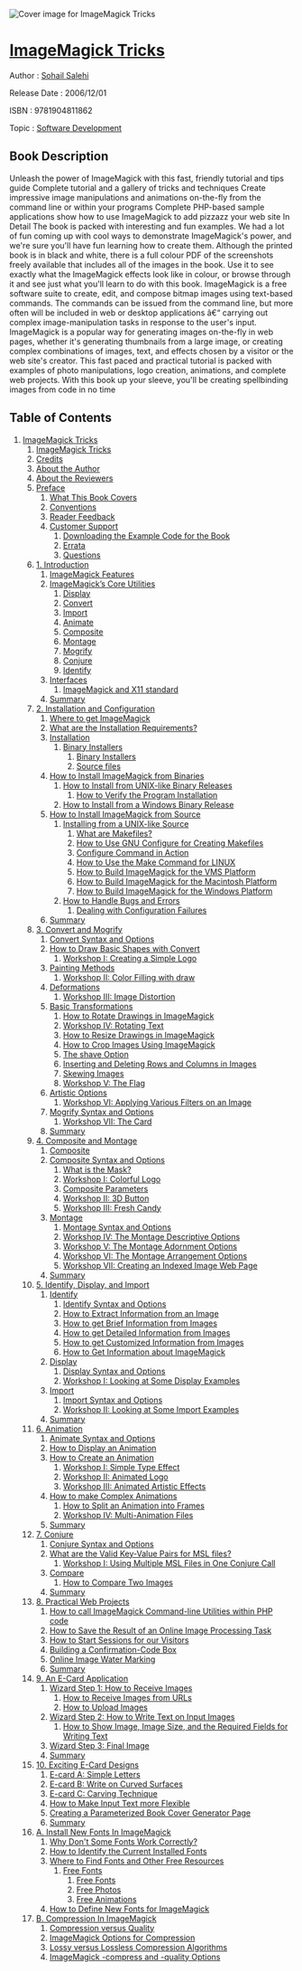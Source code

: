 ![Cover image for ImageMagick Tricks](https://imgdetail.ebookreading.net/cover/cover/software_development/EB9781904811862.jpg)

[ImageMagick Tricks](https://ebookreading.net/view/book/ImageMagick+Tricks-EB9781904811862_1.html "ImageMagick Tricks")
====================================================================================================================

Author : [Sohail Salehi](https://ebookreading.net/search/author/Sohail+Salehi)

Release Date : 2006/12/01

ISBN : 9781904811862

Topic : [Software Development](https://ebookreading.net/search/category/software-development)

Book Description
-----------------

Unleash the power of ImageMagick with this fast, friendly tutorial and tips guide 
Complete tutorial and a gallery of tricks and techniques 
Create impressive image manipulations and animations on-the-fly from the command line or within your programs 
Complete PHP-based sample applications show how to use ImageMagick to add pizzazz your web site 
In Detail
The book is packed with interesting and fun examples. We had a lot of fun coming up with cool ways to demonstrate ImageMagick's power, and we're sure you'll have fun learning how to create them.
Although the printed book is in black and white, there is a full colour PDF of the screenshots freely available that includes all of the images in the book. Use it to see exactly what the ImageMagick effects look like in colour, or browse through it and see just what you'll learn to do with this book.
ImageMagick is a free software suite to create, edit, and compose bitmap images using text-based commands. The commands can be issued from the command line, but more often will be included in web or desktop applications â€“ carrying out complex image-manipulation tasks in response to the user's input.
ImageMagick is a popular way for generating images on-the-fly in web pages, whether it's generating thumbnails from a large image, or creating complex combinations of images, text, and effects chosen by a visitor or the web site's creator.
This fast paced and practical tutorial is packed with examples of photo manipulations, logo creation, animations, and complete web projects. With this book up your sleeve, you'll be creating spellbinding images from code in no time
              
Table of Contents
-----------------

1. [ImageMagick Tricks](https://ebookreading.net/view/book/ImageMagick+Tricks-EB9781904811862_2.html)
    1. [ImageMagick Tricks](https://ebookreading.net/view/book/ImageMagick+Tricks-EB9781904811862_3.html)
    1. [Credits](https://ebookreading.net/view/book/ImageMagick+Tricks-EB9781904811862_4.html)
    1. [About the Author](https://ebookreading.net/view/book/ImageMagick+Tricks-EB9781904811862_5.html)
    1. [About the Reviewers](https://ebookreading.net/view/book/ImageMagick+Tricks-EB9781904811862_6.html)
    1. [Preface](https://ebookreading.net/view/book/ImageMagick+Tricks-EB9781904811862_7.html)
        1. [What This Book Covers](https://ebookreading.net/view/book/ImageMagick+Tricks-EB9781904811862_7.html#ch00lvl1sec01)
        1. [Conventions](https://ebookreading.net/view/book/ImageMagick+Tricks-EB9781904811862_8.html)
        1. [Reader Feedback](https://ebookreading.net/view/book/ImageMagick+Tricks-EB9781904811862_9.html)
        1. [Customer Support](https://ebookreading.net/view/book/ImageMagick+Tricks-EB9781904811862_10.html)
            1. [Downloading the Example Code for the Book](https://ebookreading.net/view/book/ImageMagick+Tricks-EB9781904811862_10.html#ch00lvl2sec01)
            1. [Errata](https://ebookreading.net/view/book/ImageMagick+Tricks-EB9781904811862_10.html#ch00lvl2sec02)
            1. [Questions](https://ebookreading.net/view/book/ImageMagick+Tricks-EB9781904811862_10.html#ch00lvl2sec03)
    1. [1. Introduction](https://ebookreading.net/view/book/ImageMagick+Tricks-EB9781904811862_11.html)
        1. [ImageMagick Features](https://ebookreading.net/view/book/ImageMagick+Tricks-EB9781904811862_11.html#ch01lvl1sec01)
        1. [ImageMagick’s Core Utilities](https://ebookreading.net/view/book/ImageMagick+Tricks-EB9781904811862_12.html)
            1. [Display](https://ebookreading.net/view/book/ImageMagick+Tricks-EB9781904811862_12.html#ch01lvl2sec02)
            1. [Convert](https://ebookreading.net/view/book/ImageMagick+Tricks-EB9781904811862_12.html#ch01lvl2sec03)
            1. [Import](https://ebookreading.net/view/book/ImageMagick+Tricks-EB9781904811862_12.html#ch01lvl2sec04)
            1. [Animate](https://ebookreading.net/view/book/ImageMagick+Tricks-EB9781904811862_12.html#ch01lvl2sec05)
            1. [Composite](https://ebookreading.net/view/book/ImageMagick+Tricks-EB9781904811862_12.html#ch01lvl2sec06)
            1. [Montage](https://ebookreading.net/view/book/ImageMagick+Tricks-EB9781904811862_12.html#ch01lvl2sec07)
            1. [Mogrify](https://ebookreading.net/view/book/ImageMagick+Tricks-EB9781904811862_12.html#ch01lvl2sec08)
            1. [Conjure](https://ebookreading.net/view/book/ImageMagick+Tricks-EB9781904811862_12.html#ch01lvl2sec09)
            1. [Identify](https://ebookreading.net/view/book/ImageMagick+Tricks-EB9781904811862_12.html#ch01lvl2sec10)
        1. [Interfaces](https://ebookreading.net/view/book/ImageMagick+Tricks-EB9781904811862_13.html)
            1. [ImageMagick and X11 standard](https://ebookreading.net/view/book/ImageMagick+Tricks-EB9781904811862_13.html#ch01lvl2sec11)
        1. [Summary](https://ebookreading.net/view/book/ImageMagick+Tricks-EB9781904811862_14.html)
    1. [2. Installation and Configuration](https://ebookreading.net/view/book/ImageMagick+Tricks-EB9781904811862_15.html)
        1. [Where to get ImageMagick](https://ebookreading.net/view/book/ImageMagick+Tricks-EB9781904811862_15.html#ch02lvl1sec01)
        1. [What are the Installation Requirements?](https://ebookreading.net/view/book/ImageMagick+Tricks-EB9781904811862_16.html)
        1. [Installation](https://ebookreading.net/view/book/ImageMagick+Tricks-EB9781904811862_17.html)
            1. [Binary Installers](https://ebookreading.net/view/book/ImageMagick+Tricks-EB9781904811862_17.html#ch02lvl3sec01)
                1. [Binary Installers](https://ebookreading.net/view/book/ImageMagick+Tricks-EB9781904811862_17.html#ch02lvl3sec01)
                1. [Source files](https://ebookreading.net/view/book/ImageMagick+Tricks-EB9781904811862_17.html#ch02lvl3sec02)
        1. [How to Install ImageMagick from Binaries](https://ebookreading.net/view/book/ImageMagick+Tricks-EB9781904811862_18.html)
            1. [How to Install from UNIX-like Binary Releases](https://ebookreading.net/view/book/ImageMagick+Tricks-EB9781904811862_18.html#ch02lvl2sec02)
                1. [How to Verify the Program Installation](https://ebookreading.net/view/book/ImageMagick+Tricks-EB9781904811862_18.html#ch02lvl3sec03)
            1. [How to Install from a Windows Binary Release](https://ebookreading.net/view/book/ImageMagick+Tricks-EB9781904811862_18.html#ch02lvl2sec03)
        1. [How to Install ImageMagick from Source](https://ebookreading.net/view/book/ImageMagick+Tricks-EB9781904811862_19.html)
            1. [Installing from a UNIX-like Source](https://ebookreading.net/view/book/ImageMagick+Tricks-EB9781904811862_19.html#ch02lvl2sec04)
                1. [What are Makefiles?](https://ebookreading.net/view/book/ImageMagick+Tricks-EB9781904811862_19.html#ch02lvl3sec04)
                1. [How to Use GNU Configure for Creating Makefiles](https://ebookreading.net/view/book/ImageMagick+Tricks-EB9781904811862_19.html#ch02lvl3sec05)
                1. [Configure Command in Action](https://ebookreading.net/view/book/ImageMagick+Tricks-EB9781904811862_19.html#ch02lvl3sec06)
                1. [How to Use the Make Command for LINUX](https://ebookreading.net/view/book/ImageMagick+Tricks-EB9781904811862_19.html#ch02lvl3sec07)
                1. [How to Build ImageMagick for the VMS Platform](https://ebookreading.net/view/book/ImageMagick+Tricks-EB9781904811862_19.html#ch02lvl3sec08)
                1. [How to Build ImageMagick for the Macintosh Platform](https://ebookreading.net/view/book/ImageMagick+Tricks-EB9781904811862_19.html#ch02lvl3sec09)
                1. [How to Build ImageMagick for the Windows Platform](https://ebookreading.net/view/book/ImageMagick+Tricks-EB9781904811862_19.html#ch02lvl3sec10)
            1. [How to Handle Bugs and Errors](https://ebookreading.net/view/book/ImageMagick+Tricks-EB9781904811862_19.html#ch02lvl2sec05)
                1. [Dealing with Configuration Failures](https://ebookreading.net/view/book/ImageMagick+Tricks-EB9781904811862_19.html#ch02lvl3sec11)
        1. [Summary](https://ebookreading.net/view/book/ImageMagick+Tricks-EB9781904811862_20.html)
    1. [3. Convert and Mogrify](https://ebookreading.net/view/book/ImageMagick+Tricks-EB9781904811862_21.html)
        1. [Convert Syntax and Options](https://ebookreading.net/view/book/ImageMagick+Tricks-EB9781904811862_21.html#ch03lvl1sec01)
        1. [How to Draw Basic Shapes with Convert](https://ebookreading.net/view/book/ImageMagick+Tricks-EB9781904811862_22.html)
            1. [Workshop I: Creating a Simple Logo](https://ebookreading.net/view/book/ImageMagick+Tricks-EB9781904811862_22.html#ch03lvl2sec01)
        1. [Painting Methods](https://ebookreading.net/view/book/ImageMagick+Tricks-EB9781904811862_23.html)
            1. [Workshop II: Color Filling with draw](https://ebookreading.net/view/book/ImageMagick+Tricks-EB9781904811862_23.html#ch03lvl2sec02)
        1. [Deformations](https://ebookreading.net/view/book/ImageMagick+Tricks-EB9781904811862_24.html)
            1. [Workshop III: Image Distortion](https://ebookreading.net/view/book/ImageMagick+Tricks-EB9781904811862_24.html#ch03lvl2sec03)
        1. [Basic Transformations](https://ebookreading.net/view/book/ImageMagick+Tricks-EB9781904811862_25.html)
            1. [How to Rotate Drawings in ImageMagick](https://ebookreading.net/view/book/ImageMagick+Tricks-EB9781904811862_25.html#ch03lvl2sec04)
            1. [Workshop IV: Rotating Text](https://ebookreading.net/view/book/ImageMagick+Tricks-EB9781904811862_25.html#ch03lvl2sec05)
            1. [How to Resize Drawings in ImageMagick](https://ebookreading.net/view/book/ImageMagick+Tricks-EB9781904811862_25.html#ch03lvl2sec06)
            1. [How to Crop Images Using ImageMagick](https://ebookreading.net/view/book/ImageMagick+Tricks-EB9781904811862_25.html#ch03lvl2sec07)
            1. [The shave Option](https://ebookreading.net/view/book/ImageMagick+Tricks-EB9781904811862_25.html#ch03lvl2sec08)
            1. [Inserting and Deleting Rows and Columns in Images](https://ebookreading.net/view/book/ImageMagick+Tricks-EB9781904811862_25.html#ch03lvl2sec09)
            1. [Skewing Images](https://ebookreading.net/view/book/ImageMagick+Tricks-EB9781904811862_25.html#ch03lvl2sec10)
            1. [Workshop V: The Flag](https://ebookreading.net/view/book/ImageMagick+Tricks-EB9781904811862_25.html#ch03lvl2sec11)
        1. [Artistic Options](https://ebookreading.net/view/book/ImageMagick+Tricks-EB9781904811862_26.html)
            1. [Workshop VI: Applying Various Filters on an Image](https://ebookreading.net/view/book/ImageMagick+Tricks-EB9781904811862_26.html#ch03lvl2sec12)
        1. [Mogrify Syntax and Options](https://ebookreading.net/view/book/ImageMagick+Tricks-EB9781904811862_27.html)
            1. [Workshop VII: The Card](https://ebookreading.net/view/book/ImageMagick+Tricks-EB9781904811862_27.html#ch03lvl2sec13)
        1. [Summary](https://ebookreading.net/view/book/ImageMagick+Tricks-EB9781904811862_28.html)
    1. [4. Composite and Montage](https://ebookreading.net/view/book/ImageMagick+Tricks-EB9781904811862_29.html)
        1. [Composite](https://ebookreading.net/view/book/ImageMagick+Tricks-EB9781904811862_29.html#ch04lvl1sec01)
        1. [Composite Syntax and Options](https://ebookreading.net/view/book/ImageMagick+Tricks-EB9781904811862_30.html)
            1. [What is the Mask?](https://ebookreading.net/view/book/ImageMagick+Tricks-EB9781904811862_30.html#ch04lvl2sec01)
            1. [Workshop I: Colorful Logo](https://ebookreading.net/view/book/ImageMagick+Tricks-EB9781904811862_30.html#ch04lvl2sec02)
            1. [Composite Parameters](https://ebookreading.net/view/book/ImageMagick+Tricks-EB9781904811862_30.html#ch04lvl2sec03)
            1. [Workshop II: 3D Button](https://ebookreading.net/view/book/ImageMagick+Tricks-EB9781904811862_30.html#ch04lvl2sec04)
            1. [Workshop III: Fresh Candy](https://ebookreading.net/view/book/ImageMagick+Tricks-EB9781904811862_30.html#ch04lvl2sec05)
        1. [Montage](https://ebookreading.net/view/book/ImageMagick+Tricks-EB9781904811862_31.html)
            1. [Montage Syntax and Options](https://ebookreading.net/view/book/ImageMagick+Tricks-EB9781904811862_31.html#ch04lvl2sec06)
            1. [Workshop IV: The Montage Descriptive Options](https://ebookreading.net/view/book/ImageMagick+Tricks-EB9781904811862_31.html#ch04lvl2sec07)
            1. [Workshop V: The Montage Adornment Options](https://ebookreading.net/view/book/ImageMagick+Tricks-EB9781904811862_31.html#ch04lvl2sec08)
            1. [Workshop VI: The Montage Arrangement Options](https://ebookreading.net/view/book/ImageMagick+Tricks-EB9781904811862_31.html#ch04lvl2sec09)
            1. [Workshop VII: Creating an Indexed Image Web Page](https://ebookreading.net/view/book/ImageMagick+Tricks-EB9781904811862_31.html#ch04lvl2sec10)
        1. [Summary](https://ebookreading.net/view/book/ImageMagick+Tricks-EB9781904811862_32.html)
    1. [5. Identify, Display, and Import](https://ebookreading.net/view/book/ImageMagick+Tricks-EB9781904811862_33.html)
        1. [Identify](https://ebookreading.net/view/book/ImageMagick+Tricks-EB9781904811862_33.html#ch05lvl1sec01)
            1. [Identify Syntax and Options](https://ebookreading.net/view/book/ImageMagick+Tricks-EB9781904811862_33.html#ch05lvl2sec01)
            1. [How to Extract Information from an Image](https://ebookreading.net/view/book/ImageMagick+Tricks-EB9781904811862_33.html#ch05lvl2sec02)
            1. [How to get Brief Information from Images](https://ebookreading.net/view/book/ImageMagick+Tricks-EB9781904811862_33.html#ch05lvl2sec03)
            1. [How to get Detailed Information from Images](https://ebookreading.net/view/book/ImageMagick+Tricks-EB9781904811862_33.html#ch05lvl2sec04)
            1. [How to get Customized Information from Images](https://ebookreading.net/view/book/ImageMagick+Tricks-EB9781904811862_33.html#ch05lvl2sec05)
            1. [How to Get Information about ImageMagick](https://ebookreading.net/view/book/ImageMagick+Tricks-EB9781904811862_33.html#ch05lvl2sec06)
        1. [Display](https://ebookreading.net/view/book/ImageMagick+Tricks-EB9781904811862_34.html)
            1. [Display Syntax and Options](https://ebookreading.net/view/book/ImageMagick+Tricks-EB9781904811862_34.html#ch05lvl2sec07)
            1. [Workshop I: Looking at Some Display Examples](https://ebookreading.net/view/book/ImageMagick+Tricks-EB9781904811862_34.html#ch05lvl2sec08)
        1. [Import](https://ebookreading.net/view/book/ImageMagick+Tricks-EB9781904811862_35.html)
            1. [Import Syntax and Options](https://ebookreading.net/view/book/ImageMagick+Tricks-EB9781904811862_35.html#ch05lvl2sec09)
            1. [Workshop II: Looking at Some Import Examples](https://ebookreading.net/view/book/ImageMagick+Tricks-EB9781904811862_35.html#ch05lvl2sec10)
        1. [Summary](https://ebookreading.net/view/book/ImageMagick+Tricks-EB9781904811862_36.html)
    1. [6. Animation](https://ebookreading.net/view/book/ImageMagick+Tricks-EB9781904811862_37.html)
        1. [Animate Syntax and Options](https://ebookreading.net/view/book/ImageMagick+Tricks-EB9781904811862_37.html#ch06lvl1sec01)
        1. [How to Display an Animation](https://ebookreading.net/view/book/ImageMagick+Tricks-EB9781904811862_38.html)
        1. [How to Create an Animation](https://ebookreading.net/view/book/ImageMagick+Tricks-EB9781904811862_39.html)
            1. [Workshop I: Simple Type Effect](https://ebookreading.net/view/book/ImageMagick+Tricks-EB9781904811862_39.html#ch06lvl2sec01)
            1. [Workshop II: Animated Logo](https://ebookreading.net/view/book/ImageMagick+Tricks-EB9781904811862_39.html#ch06lvl2sec02)
            1. [Workshop III: Animated Artistic Effects](https://ebookreading.net/view/book/ImageMagick+Tricks-EB9781904811862_39.html#ch06lvl2sec03)
        1. [How to make Complex Animations](https://ebookreading.net/view/book/ImageMagick+Tricks-EB9781904811862_40.html)
            1. [How to Split an Animation into Frames](https://ebookreading.net/view/book/ImageMagick+Tricks-EB9781904811862_40.html#ch06lvl2sec04)
            1. [Workshop IV: Multi-Animation Files](https://ebookreading.net/view/book/ImageMagick+Tricks-EB9781904811862_40.html#ch06lvl2sec05)
        1. [Summary](https://ebookreading.net/view/book/ImageMagick+Tricks-EB9781904811862_41.html)
    1. [7. Conjure](https://ebookreading.net/view/book/ImageMagick+Tricks-EB9781904811862_42.html)
        1. [Conjure Syntax and Options](https://ebookreading.net/view/book/ImageMagick+Tricks-EB9781904811862_42.html#ch07lvl1sec01)
        1. [What are the Valid Key-Value Pairs for MSL files?](https://ebookreading.net/view/book/ImageMagick+Tricks-EB9781904811862_43.html)
            1. [Workshop I: Using Multiple MSL Files in One Conjure Call](https://ebookreading.net/view/book/ImageMagick+Tricks-EB9781904811862_43.html#ch07lvl2sec01)
        1. [Compare](https://ebookreading.net/view/book/ImageMagick+Tricks-EB9781904811862_44.html)
            1. [How to Compare Two Images](https://ebookreading.net/view/book/ImageMagick+Tricks-EB9781904811862_44.html#ch07lvl2sec02)
        1. [Summary](https://ebookreading.net/view/book/ImageMagick+Tricks-EB9781904811862_45.html)
    1. [8. Practical Web Projects](https://ebookreading.net/view/book/ImageMagick+Tricks-EB9781904811862_46.html)
        1. [How to call ImageMagick Command-line Utilities within PHP code](https://ebookreading.net/view/book/ImageMagick+Tricks-EB9781904811862_46.html#ch08lvl1sec01)
        1. [How to Save the Result of an Online Image Processing Task](https://ebookreading.net/view/book/ImageMagick+Tricks-EB9781904811862_47.html)
        1. [How to Start Sessions for our Visitors](https://ebookreading.net/view/book/ImageMagick+Tricks-EB9781904811862_48.html)
        1. [Building a Confirmation-Code Box](https://ebookreading.net/view/book/ImageMagick+Tricks-EB9781904811862_49.html)
        1. [Online Image Water Marking](https://ebookreading.net/view/book/ImageMagick+Tricks-EB9781904811862_50.html)
        1. [Summary](https://ebookreading.net/view/book/ImageMagick+Tricks-EB9781904811862_51.html)
    1. [9. An E-Card Application](https://ebookreading.net/view/book/ImageMagick+Tricks-EB9781904811862_52.html)
        1. [Wizard Step 1: How to Receive Images](https://ebookreading.net/view/book/ImageMagick+Tricks-EB9781904811862_52.html#ch09lvl1sec01)
            1. [How to Receive Images from URLs](https://ebookreading.net/view/book/ImageMagick+Tricks-EB9781904811862_52.html#ch09lvl2sec01)
            1. [How to Upload Images](https://ebookreading.net/view/book/ImageMagick+Tricks-EB9781904811862_52.html#ch09lvl2sec02)
        1. [Wizard Step 2: How to Write Text on Input Images](https://ebookreading.net/view/book/ImageMagick+Tricks-EB9781904811862_53.html)
            1. [How to Show Image, Image Size, and the Required Fields for Writing Text](https://ebookreading.net/view/book/ImageMagick+Tricks-EB9781904811862_53.html#ch09lvl2sec03)
        1. [Wizard Step 3: Final Image](https://ebookreading.net/view/book/ImageMagick+Tricks-EB9781904811862_54.html)
        1. [Summary](https://ebookreading.net/view/book/ImageMagick+Tricks-EB9781904811862_55.html)
    1. [10. Exciting E-Card Designs](https://ebookreading.net/view/book/ImageMagick+Tricks-EB9781904811862_56.html)
        1. [E-card A: Simple Letters](https://ebookreading.net/view/book/ImageMagick+Tricks-EB9781904811862_56.html#ch10lvl1sec01)
        1. [E-card B: Write on Curved Surfaces](https://ebookreading.net/view/book/ImageMagick+Tricks-EB9781904811862_57.html)
        1. [E-card C: Carving Technique](https://ebookreading.net/view/book/ImageMagick+Tricks-EB9781904811862_58.html)
        1. [How to Make Input Text more Flexible](https://ebookreading.net/view/book/ImageMagick+Tricks-EB9781904811862_59.html)
        1. [Creating a Parameterized Book Cover Generator Page](https://ebookreading.net/view/book/ImageMagick+Tricks-EB9781904811862_60.html)
        1. [Summary](https://ebookreading.net/view/book/ImageMagick+Tricks-EB9781904811862_61.html)
    1. [A. Install New Fonts In ImageMagick](https://ebookreading.net/view/book/ImageMagick+Tricks-EB9781904811862_62.html)
        1. [Why Don&#39;t Some Fonts Work Correctly?](https://ebookreading.net/view/book/ImageMagick+Tricks-EB9781904811862_62.html#ch10lvl1sec07)
        1. [How to Identify the Current Installed Fonts](https://ebookreading.net/view/book/ImageMagick+Tricks-EB9781904811862_63.html)
        1. [Where to Find Fonts and Other Free Resources](https://ebookreading.net/view/book/ImageMagick+Tricks-EB9781904811862_64.html)
            1. [Free Fonts](https://ebookreading.net/view/book/ImageMagick+Tricks-EB9781904811862_64.html#ch10lvl3sec01)
                1. [Free Fonts](https://ebookreading.net/view/book/ImageMagick+Tricks-EB9781904811862_64.html#ch10lvl3sec01)
                1. [Free Photos](https://ebookreading.net/view/book/ImageMagick+Tricks-EB9781904811862_64.html#ch10lvl3sec02)
                1. [Free Animations](https://ebookreading.net/view/book/ImageMagick+Tricks-EB9781904811862_64.html#ch10lvl3sec03)
        1. [How to Define New Fonts for ImageMagick](https://ebookreading.net/view/book/ImageMagick+Tricks-EB9781904811862_65.html)
    1. [B. Compression In ImageMagick](https://ebookreading.net/view/book/ImageMagick+Tricks-EB9781904811862_66.html)
        1. [Compression versus Quality](https://ebookreading.net/view/book/ImageMagick+Tricks-EB9781904811862_66.html#ch10lvl1sec11)
        1. [ImageMagick Options for Compression](https://ebookreading.net/view/book/ImageMagick+Tricks-EB9781904811862_67.html)
        1. [Lossy versus Lossless Compression Algorithms](https://ebookreading.net/view/book/ImageMagick+Tricks-EB9781904811862_68.html)
        1. [ImageMagick -compress and -quality Options](https://ebookreading.net/view/book/ImageMagick+Tricks-EB9781904811862_69.html)
